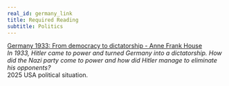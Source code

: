 ```yaml
---
real_id: germany_link
title: Required Reading
subtitle: Politics
---
```

[Germany 1933: From democracy to dictatorship - Anne Frank House](https://www.annefrank.org/en/anne-frank/go-in-depth/germany-1933-democracy-dictatorship/)  
*In 1933, Hitler came to power and turned Germany into a dictatorship. How did the Nazi party come to power and how did Hitler manage to eliminate his opponents?*  
2025 USA political situation.  
